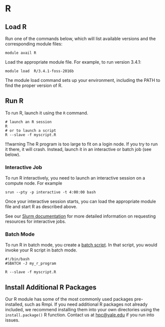 # R

## Load R

Run one of the commands below, which will list available versions and the corresponding module files:

```
module avail R
```

Load the appropriate module file. For example, to run version 3.4.1:

```
module load  R/3.4.1-foss-2016b
```

The module load command sets up your environment, including the PATH to find the proper version of R.

## Run R

To run R, launch it using the `R` command.

```
# launch an R session
R
# or to launch a script
R --slave -f myscript.R
```

!!!warning
    The R program is too large to fit on a login node. If you try to run it there, it will crash. Instead, launch it in an interactive or batch job (see below).

### Interactive Job

To run R interactively, you need to launch an interactive session on a compute node. For example

```
srun --pty -p interactive -t 4:00:00 bash
```

Once your interactive session starts, you can load the appropriate module file and start R as described above.

See our [Slurm documentation](/clusters-at-yale/job-scheduling) for more detailed information on requesting resources for interactive jobs.

### Batch Mode

To run R in batch mode, you create a [batch script](/clusters-at-yale/job-scheduling). In that script, you would invoke your R script in batch mode.

```
#!/bin/bash
#SBATCH -J my_r_program

R --slave -f myscript.R
```

## Install Additional R Packages

Our R module has some of the most commonly used packages pre-installed, such as Rmpi. If you need additional R packages not already included, we recommend installing them into your own directories using the `install.package()` R function. Contact us at [hpc@yale.edu](mailto:hpc@yale.edu) if you run into issues.
